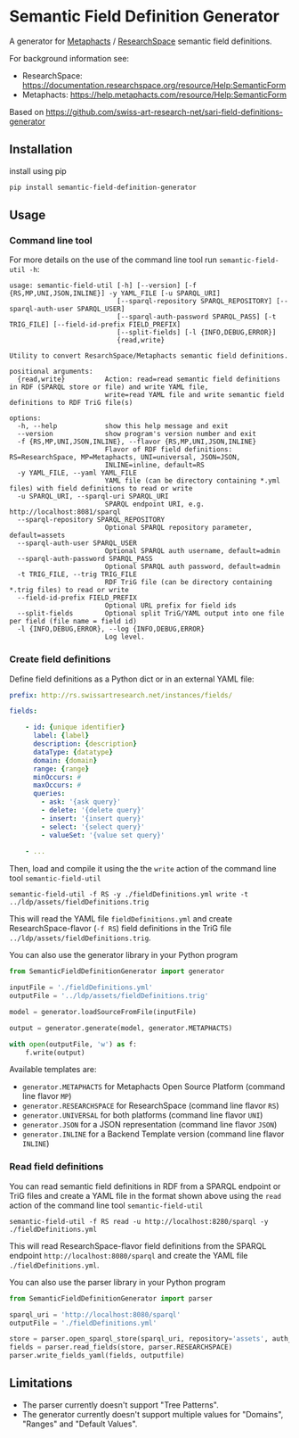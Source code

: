 # Semantic Field Definition Generator

A generator for [Metaphacts](https://metaphacts.com/) / [ResearchSpace](https://researchspace.org/) semantic field definitions. 

For background information see:
- ResearchSpace: https://documentation.researchspace.org/resource/Help:SemanticForm
- Metaphacts: https://help.metaphacts.com/resource/Help:SemanticForm

Based on https://github.com/swiss-art-research-net/sari-field-definitions-generator

## Installation

install using pip

```sh
pip install semantic-field-definition-generator
```

## Usage

### Command line tool

For more details on the use of the command line tool run `semantic-field-util -h`:

```
usage: semantic-field-util [-h] [--version] [-f {RS,MP,UNI,JSON,INLINE}] -y YAML_FILE [-u SPARQL_URI]
                           [--sparql-repository SPARQL_REPOSITORY] [--sparql-auth-user SPARQL_USER]
                           [--sparql-auth-password SPARQL_PASS] [-t TRIG_FILE] [--field-id-prefix FIELD_PREFIX]
                           [--split-fields] [-l {INFO,DEBUG,ERROR}]
                           {read,write}

Utility to convert ResarchSpace/Metaphacts semantic field definitions.

positional arguments:
  {read,write}          Action: read=read semantic field definitions in RDF (SPARQL store or file) and write YAML file,
                        write=read YAML file and write semantic field definitions to RDF TriG file(s)

options:
  -h, --help            show this help message and exit
  --version             show program's version number and exit
  -f {RS,MP,UNI,JSON,INLINE}, --flavor {RS,MP,UNI,JSON,INLINE}
                        Flavor of RDF field definitions: RS=ResearchSpace, MP=Metaphacts, UNI=universal, JSON=JSON,
                        INLINE=inline, default=RS
  -y YAML_FILE, --yaml YAML_FILE
                        YAML file (can be directory containing *.yml files) with field definitions to read or write
  -u SPARQL_URI, --sparql-uri SPARQL_URI
                        SPARQL endpoint URI, e.g. http://localhost:8081/sparql
  --sparql-repository SPARQL_REPOSITORY
                        Optional SPARQL repository parameter, default=assets
  --sparql-auth-user SPARQL_USER
                        Optional SPARQL auth username, default=admin
  --sparql-auth-password SPARQL_PASS
                        Optional SPARQL auth password, default=admin
  -t TRIG_FILE, --trig TRIG_FILE
                        RDF TriG file (can be directory containing *.trig files) to read or write
  --field-id-prefix FIELD_PREFIX
                        Optional URL prefix for field ids
  --split-fields        Optional split TriG/YAML output into one file per field (file name = field id)
  -l {INFO,DEBUG,ERROR}, --log {INFO,DEBUG,ERROR}
                        Log level.
```

### Create field definitions

Define field definitions as a Python dict or in an external YAML file:

```yaml
prefix: http://rs.swissartresearch.net/instances/fields/

fields:

    - id: {unique identifier}
      label: {label}
      description: {description}
      dataType: {datatype}
      domain: {domain}
      range: {range}
      minOccurs: #
      maxOccurs: #
      queries:
        - ask: '{ask query}'
        - delete: '{delete query}'
        - insert: '{insert query}'
        - select: '{select query}'
        - valueSet: '{value set query}'
          
    - ...
```

Then, load and compile it using the the `write` action of the command line tool `semantic-field-util`

```
semantic-field-util -f RS -y ./fieldDefinitions.yml write -t ../ldp/assets/fieldDefinitions.trig
```

This will read the YAML file `fieldDefinitions.yml` and create ResearchSpace-flavor (`-f RS`) field definitions in the TriG file `../ldp/assets/fieldDefinitions.trig`.

You can also use the generator library in your Python program

```python
from SemanticFieldDefinitionGenerator import generator

inputFile = './fieldDefinitions.yml'
outputFile = '../ldp/assets/fieldDefinitions.trig'

model = generator.loadSourceFromFile(inputFile)

output = generator.generate(model, generator.METAPHACTS)

with open(outputFile, 'w') as f:
    f.write(output)
```

Available templates are:
- `generator.METAPHACTS` for Metaphacts Open Source Platform (command line flavor `MP`)
- `generator.RESEARCHSPACE` for ResearchSpace (command line flavor `RS`)
- `generator.UNIVERSAL` for both platforms (command line flavor `UNI`)
- `generator.JSON` for a JSON representation (command line flavor `JSON`)
- `generator.INLINE` for a Backend Template version (command line flavor `INLINE`)

### Read field definitions

You can read semantic field definitions in RDF from a SPARQL endpoint or TriG files and create a YAML file in the format shown above using the `read` action of the command line tool `semantic-field-util`

```
semantic-field-util -f RS read -u http://localhost:8280/sparql -y ./fieldDefinitions.yml
```

This will read ResearchSpace-flavor field definitions from the SPARQL endpoint `http://localhost:8080/sparql` and create the YAML file `./fieldDefinitions.yml`.

You can also use the parser library in your Python program

```python
from SemanticFieldDefinitionGenerator import parser

sparql_uri = 'http://localhost:8080/sparql'
outputFile = './fieldDefinitions.yml'

store = parser.open_sparql_store(sparql_uri, repository='assets', auth_user='admin', auth_pass='admin')
fields = parser.read_fields(store, parser.RESEARCHSPACE)
parser.write_fields_yaml(fields, outputfile)
```

## Limitations

- The parser currently doesn't support "Tree Patterns".
- The generator currently doesn't support multiple values for "Domains", "Ranges" and "Default Values".
